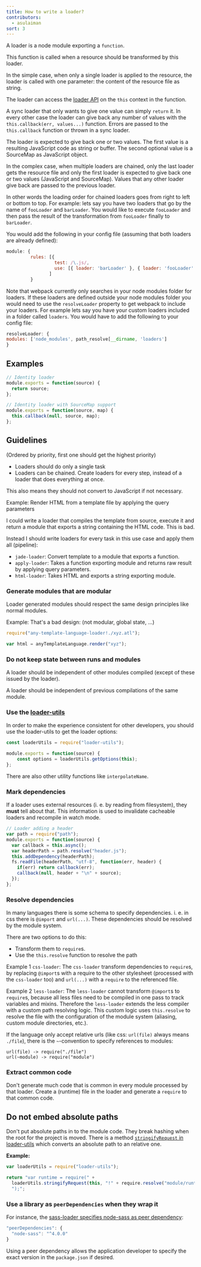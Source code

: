 ```yaml
---
title: How to write a loader?
contributors:
  - asulaiman
sort: 3
---
```


A loader is a node module exporting a `function`.

This function is called when a resource should be transformed by this loader.

In the simple case, when only a single loader is applied to the resource, the loader is called with one parameter: the content of the resource file as string.

The loader can access the [loader API](/api/loaders/) on the `this` context in the function.

A sync loader that only wants to give one value can simply `return` it. In every other case the loader can give back any number of values with the `this.callback(err, values...)` function. Errors are passed to the `this.callback` function or thrown in a sync loader.

The loader is expected to give back one or two values. The first value is a resulting JavaScript code as string or buffer. The second optional value is a SourceMap as JavaScript object.

In the complex case, when multiple loaders are chained, only the last loader gets the resource file and only the first loader is expected to give back one or two values (JavaScript and SourceMap). Values that any other loader give back are passed to the previous loader.

In other words the loading order for chained loaders goes from right to left or bottom to top. 
For example: lets say you have two loaders that go by the name of `fooLoader` and `barLoader`. You would like to execute `fooLoader` and then pass the result of the transformation from `fooLoader` finally to `barLoader`. 

You would add the following in your config file (assuming that both loaders are already defined): 
``` javascript
module: {
         rules: [{
                  test: /\.js/,
                  use: [{ loader: 'barLoader' }, { loader: 'fooLoader' }
                ]
         }
```
Note that webpack currently only searches in your node modules folder for loaders. If these loaders are defined outside your node modules folder you would need to use the `resolveLoader` property to get webpack to include your loaders. For example lets say you have your custom loaders included in a folder called `loaders`. You would have to add the following to your config file: 
``` javascript
resolveLoader: {
modules: ['node_modules', path_resolve[__dirname, 'loaders']
}
```

## Examples

``` javascript
// Identity loader
module.exports = function(source) {
  return source;
};
```

``` javascript
// Identity loader with SourceMap support
module.exports = function(source, map) {
  this.callback(null, source, map);
};
```

## Guidelines

(Ordered by priority, first one should get the highest priority)

* Loaders should do only a single task
* Loaders can be chained. Create loaders for every step, instead of a loader that does everything at once.

This also means they should not convert to JavaScript if not necessary.

Example: Render HTML from a template file by applying the query parameters

I could write a loader that compiles the template from source, execute it and return a module that exports a string containing the HTML code. This is bad.

Instead I should write loaders for every task in this use case and apply them all (pipeline):

* `jade-loader`: Convert template to a module that exports a function.
* `apply-loader`: Takes a function exporting module and returns raw result by applying query parameters.
* `html-loader`: Takes HTML and exports a string exporting module.

### Generate modules that are modular

Loader generated modules should respect the same design principles like normal modules.

Example: That's a bad design: (not modular, global state, ...)

```javascript
require("any-template-language-loader!./xyz.atl");

var html = anyTemplateLanguage.render("xyz");
```

### Do not keep state between runs and modules

A loader should be independent of other modules compiled (except of these issued by the loader).

A loader should be independent of previous compilations of the same module.

### Use the [loader-utils](https://github.com/webpack/loader-utils)

In order to make the experience consistent for other developers, you should use the loader-utils to get the loader options:

```javascript
const loaderUtils = require("loader-utils");

module.exports = function(source) {
    const options = loaderUtils.getOptions(this);
};
```

There are also other utility functions like `interpolateName`.

### Mark dependencies

If a loader uses external resources (i. e. by reading from filesystem), they **must** tell about that. This information is used to invalidate cacheable loaders and recompile in watch mode.

``` javascript
// Loader adding a header
var path = require("path");
module.exports = function(source) {
  var callback = this.async();
  var headerPath = path.resolve("header.js");
  this.addDependency(headerPath);
  fs.readFile(headerPath, "utf-8", function(err, header) {
    if(err) return callback(err);
    callback(null, header + "\n" + source);
  });
};
```

### Resolve dependencies

In many languages there is some schema to specify dependencies. i. e. in css there is `@import` and `url(...)`. These dependencies should be resolved by the module system.

There are two options to do this:

* Transform them to `require`s.
* Use the `this.resolve` function to resolve the path

Example 1 `css-loader`: The `css-loader` transform dependencies to `require`s, by replacing `@import`s with a require to the other stylesheet (processed with the `css-loader` too) and `url(...)` with a `require` to the referenced file.

Example 2 `less-loader`: The `less-loader` cannot transform `@import`s to `require`s, because all less files need to be compiled in one pass to track variables and mixins. Therefore the `less-loader` extends the less compiler with a custom path resolving logic. This custom logic uses `this.resolve` to resolve the file with the configuration of the module system (aliasing, custom module directories, etc.).

If the language only accept relative urls (like css: `url(file)` always means `./file`), there is the `~`-convention to specify references to modules:

``` text
url(file) -> require("./file")
url(~module) -> require("module")
```

### Extract common code

Don't generate much code that is common in every module processed by that loader. Create a (runtime) file in the loader and generate a `require` to that common code.

## Do not embed absolute paths

Don't put absolute paths in to the module code. They break hashing when the root for the project is moved. There is a method [`stringifyRequest` in loader-utils](https://github.com/webpack/loader-utils#stringifyrequest) which converts an absolute path to an relative one.

**Example:**

``` js
var loaderUtils = require("loader-utils");

return "var runtime = require(" +
  loaderUtils.stringifyRequest(this, "!" + require.resolve("module/runtime")) +
  ");";
```

### Use a library as `peerDependencies` when they wrap it

For instance, the [sass-loader specifies node-sass as peer dependency](https://github.com/webpack-contrib/sass-loader/blob/master/package.json):

``` javascript
"peerDependencies": {
  "node-sass": "^4.0.0"
}
```

Using a peer dependency allows the application developer to specify the exact version in the `package.json` if desired.
